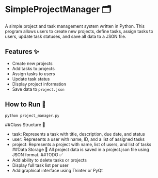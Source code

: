 # SimpleProjectManager 🗂️

A simple project and task management system written in Python. This program allows users to create new projects, define tasks, assign tasks to users, update task statuses, and save all data to a JSON file.

## Features ✨
- Create new projects
- Add tasks to projects
- Assign tasks to users
- Update task status
- Display project information
- Save data to `project.json`

## How to Run 🚀
```bash
python project_manager.py
```
##Class Structure 🧱
- task: Represents a task with title, description, due date, and status
- user: Represents a user with name, ID, and a list of assigned tasks
- project: Represents a project with name, list of users, and list of tasks
##Data Storage 💾
All project data is saved in a project.json file using JSON format.
##TODO ✅
- Add ability to delete tasks or projects
- Display full task list per user
- Add graphical interface using Tkinter or PyQt

